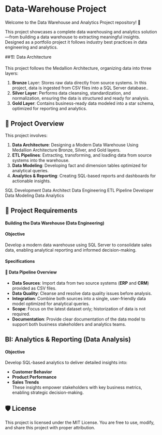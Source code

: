 # Data-Warehouse Project
Welcome to the Data Warehouse and Analytics Project repository! 🚀  

This project showcases a complete data warehousing and analytics solution—from building a data warehouse to extracting meaningful insights. Designed as a portfolio project it follows industry best practices in data engineering and analytics.

##🏗️ Data Architecture

This project follows the Medallion Architecture, organizing data into three layers:

1. **Bronze** Layer: Stores raw data directly from source systems. In this project, data is ingested from CSV files into a SQL Server database..
2. **Silver Layer**: Performs data cleansing, standardization, and normalization, ensuring the data is structured and ready for analysis.
3. **Gold Layer**: Contains business-ready data modeled into a star schema, optimized for reporting and analytics.

## 📖 Project Overview
This project involves:
1. **Data Architecture**: Designing a Modern Data Warehouse Using Medallion Architecture Bronze, Silver, and Gold layers.
2. **ETL Pipelines**: Extracting, transforming, and loading data from source systems into the warehouse.
3. **Data Modeling**: Developing fact and dimension tables optimized for analytical queries.
4. **Analytics & Reporting**: Creating SQL-based reports and dashboards for actionable insights.

  SQL Development
  Data Architect
  Data Engineering
  ETL Pipeline Developer
  Data Modeling
  Data Analytics

## 🚀 Project Requirements
#### Building the Data Warehouse (Data Engineering) ####
#### Objective ####
Develop a modern data warehouse using SQL Server to consolidate sales data, enabling analytical reporting and informed decision-making.

#### Specifications ####
#### 📂 Data Pipeline Overview  ####

- **Data Sources**: Import data from two source systems (**ERP** and **CRM**) provided as CSV files.  
- **Data Quality**: Cleanse and resolve data quality issues before analysis.  
- **Integration**: Combine both sources into a single, user-friendly data model optimized for analytical queries.  
- **Scope**: Focus on the latest dataset only; historization of data is not required.  
- **Documentation**: Provide clear documentation of the data model to support both business stakeholders and analytics teams.  


## BI: Analytics & Reporting (Data Analysis)
#### Objective ####
Develop SQL-based analytics to deliver detailed insights into:
- **Customer Behavior**  
- **Product Performance**  
- **Sales Trends**  
These insights empower stakeholders with key business metrics, enabling strategic decision-making.

## 🛡️ License
This project is licensed under the MIT License. You are free to use, modify, and share this project with proper attribution.
